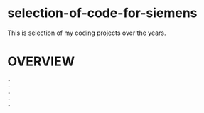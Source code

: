 # selection-of-code-for-siemens
This is selection of my coding projects over the years.
# OVERVIEW
	-
	-
	-
	-
	-
